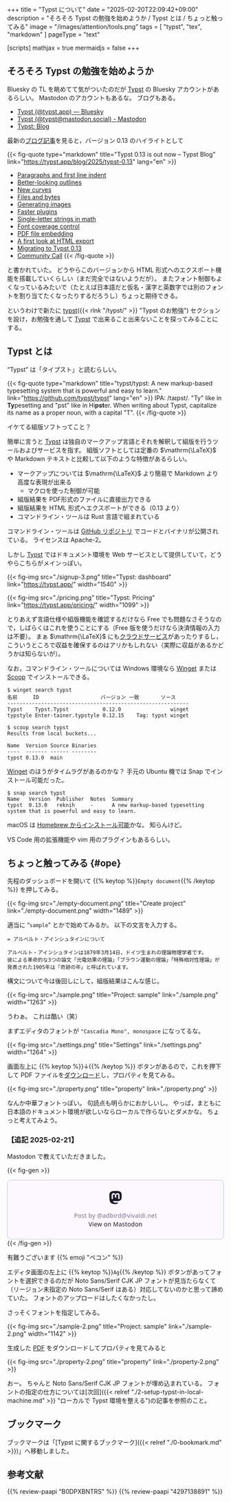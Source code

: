 +++
title = "Typst について"
date =  "2025-02-20T22:09:42+09:00"
description = "そろそろ Typst の勉強を始めようか / Typst とは / ちょっと触ってみる"
image = "/images/attention/tools.png"
tags  = [ "typst", "tex", "markdown" ]
pageType = "text"

[scripts]
  mathjax = true
  mermaidjs = false
+++

## そろそろ Typst の勉強を始めようか

Bluesky の TL を眺めてて気がついたのだが [Typst] の Bluesky アカウントがあるらしい。
Mastodon のアカウントもあるな。
ブログもある。

- [Typst (@typst.app) — Bluesky](https://bsky.app/profile/typst.app)
- [Typst (@typst@mastodon.social) - Mastodon](https://mastodon.social/@typst)
- [Typst: Blog](https://typst.app/blog/)

最新の[ブログ記事](https://typst.app/blog/2025/typst-0.13 "Typst 0.13 is out now – Typst Blog")を見ると，バージョン 0.13 のハイライトとして

{{< fig-quote type="markdown" title="Typst 0.13 is out now – Typst Blog" link="https://typst.app/blog/2025/typst-0.13" lang="en" >}}
- [Paragraphs and first line indent](https://typst.app/blog/2025/typst-0.13#paragraphs-and-first-line-indent)
- [Better-looking outlines](https://typst.app/blog/2025/typst-0.13#better-looking-outlines)
- [New curves](https://typst.app/blog/2025/typst-0.13#new-curves)
- [Files and bytes](https://typst.app/blog/2025/typst-0.13#new-curves)
- [Generating images](https://typst.app/blog/2025/typst-0.13#generating-images)
- [Faster plugins](https://typst.app/blog/2025/typst-0.13#faster-plugins)
- [Single-letter strings in math](https://typst.app/blog/2025/typst-0.13#single-letter-strings-in-math)
- [Font coverage control](https://typst.app/blog/2025/typst-0.13#font-coverage-control)
- [PDF file embedding](https://typst.app/blog/2025/typst-0.13#pdf-file-embedding)
- [A first look at HTML export](https://typst.app/blog/2025/typst-0.13#a-first-look-at-html-export)
- [Migrating to Typst 0.13](https://typst.app/blog/2025/typst-0.13#migrating)
- [Community Call](https://typst.app/blog/2025/typst-0.13#community-call)
{{< /fig-quote >}}

と書かれていた。
どうやらこのバージョンから HTML 形式へのエクスポート機能を搭載していくらしい（まだ完全ではないようだが）。
またフォント制御もよくなっているみたいで（たとえば日本語だと仮名・漢字と英数字では別のフォントを割り当てたくなったりするだろうし）ちょっと期待できる。

というわけで新たに [typst]({{< rlnk "/typst/" >}} "Typst のお勉強") セクションを設け，お勉強を通して [Typst] で出来ること出来ないことを探ってみることにする。

## Typst とは

“Typst” は「タイプスト」と読むらしい。

{{< fig-quote type="markdown" title="typst/typst: A new markup-based typesetting system that is powerful and easy to learn." link="https://github.com/typst/typst" lang="en" >}}
IPA: /taɪpst/. "Ty" like in **Ty**pesetting and "pst" like in Hi**pst**er. When writing about Typst, capitalize its name as a proper noun, with a capital "T".
{{< /fig-quote >}}

イケてる組版ソフトってこと？

簡単に言うと [Typst] は独自のマークアップ言語とそれを解釈して組版を行うツールおよびサービスを指す。
組版ソフトとしては定番の $\mathrm{\LaTeX}$ や Markdown テキストと比較して以下のような特徴があるらしい。

- マークアップについては $\mathrm{\LaTeX}$ より簡易で Markdown より高度な表現が出来る
  - マクロを使った制御が可能
- 組版結果を PDF形式のファイルに直接出力できる
- 組版結果を HTML 形式へエクスポートができる（0.13 より）
- コマンドライン・ツールは Rust 言語で組まれている

コマンドライン・ツールは [GitHub リポジトリ][typst/typst] でコードとバイナリが公開されている。
ライセンスは Apache-2。

しかし [Typst] ではドキュメント環境を Web サービスとして提供していて，どうやらこちらがメインっぽい。

{{< fig-img src="./signup-3.png" title="Typst: dashboard" link="https://typst.app/" width="1540" >}}

{{< fig-img src="./pricing.png" title="Typst: Pricing" link="https://typst.app/pricing/" width="1099" >}}

とりあえず言語仕様や組版機能を確認するだけなら Free でも問題なさそうなので，しばらくはこれを使うことにする（Free 版を使うだけなら決済情報の入力は不要）。
まぁ $\mathrm{\LaTeX}$ にも[クラウドサービス](https://cloudlatex.io/ "Cloud LaTeX | Build your own LaTeX environment, in seconds")があったりするし，こういうところで収益を確保するのはアリかもしれない（実際に収益があるかどうかは知らないが）。

なお，コマンドライン・ツールについては Windows 環境なら [Winget][winget] または [Scoop] でインストールできる。

```text
$ winget search typst
名前     ID                    バージョン 一致       ソース
-----------------------------------------------------------
Typst    Typst.Typst           0.12.0                winget
typstyle Enter-tainer.typstyle 0.12.15    Tag: typst winget

$ scoop search typst
Results from local buckets...

Name  Version Source Binaries
----  ------- ------ --------
typst 0.13.0  main
```

[Winget][winget] のほうがタイムラグがあるのかな？ 手元の Ubuntu 機では Snap でインストール可能だった。

```text
$ snap search typst
Name   Version  Publisher  Notes  Summary
typst  0.13.0   reknih     -      A new markup-based typesetting system that is powerful and easy to learn.
```

macOS は [Homebrew からインストール可能](https://formulae.brew.sh/formula/typst "typst — Homebrew Formulae")かな。
知らんけど。

VS Code 用の拡張機能や vim 用のプラグインもあるらしい。

## ちょっと触ってみる {#ope}

先程のダッシュボードを開いて {{% keytop %}}`Empty document`{{% /keytop %}} を押してみる。

{{< fig-img src="./empty-document.png" title="Create project" link="./empty-document.png" width="1489" >}}

適当に “`sample`” とかで始めてみるか。
以下の文言を入力する。

```typst
= アルベルト・アインシュタインについて

アルベルト・アインシュタインは1879年3月14日，ドイツ生まれの理論物理学者です。
彼による革命的な3つの論文「光電効果の理論」「ブラウン運動の理論」「特殊相対性理論」が発表された1905年は「奇跡の年」と呼ばれています。
```

構文について今は後回しにして，組版結果はこんな感じ。

{{< fig-img src="./sample.png" title="Project: sample" link="./sample.png" width="1263" >}}

うわぁ。
これは酷い（笑）

まずエディタのフォントが `"Cascadia Mono", monospace` になってるな。

{{< fig-img src="./settings.png" title="Settings" link="./settings.png" width="1264" >}}

画面左上に {{% keytop %}}↓{{% /keytop %}} ボタンがあるので，これを押下して PDF ファイルを[ダウンロード](./sample.pdf)し，プロパティを見てみる。

{{< fig-img src="./property.png" title="property" link="./property.png" >}}

なんか中華フォントっぽい。
句読点も明らかにおかしいし。
やっぱ，まともに日本語のドキュメント環境が欲しいならローカルで作らないとダメかな。
ちょっと考えてみよう。

### 【追記 2025-02-21】

Mastodon で教えていただきました。

{{< fig-gen >}}
<blockquote class="mastodon-embed" data-embed-url="https://social.vivaldi.net/@adbird/114041736926058126/embed" style="background: #FCF8FF; border-radius: 8px; border: 1px solid #C9C4DA; margin: 0; max-width: 540px; min-width: 270px; overflow: hidden; padding: 0;"> <a href="https://social.vivaldi.net/@adbird/114041736926058126" target="_blank" style="align-items: center; color: #1C1A25; display: flex; flex-direction: column; font-family: system-ui, -apple-system, BlinkMacSystemFont, 'Segoe UI', Oxygen, Ubuntu, Cantarell, 'Fira Sans', 'Droid Sans', 'Helvetica Neue', Roboto, sans-serif; font-size: 14px; justify-content: center; letter-spacing: 0.25px; line-height: 20px; padding: 24px; text-decoration: none;"> <svg xmlns="http://www.w3.org/2000/svg" xmlns:xlink="http://www.w3.org/1999/xlink" width="32" height="32" viewBox="0 0 79 75"><path d="M74.7135 16.6043C73.6199 8.54587 66.5351 2.19527 58.1366 0.964691C56.7196 0.756754 51.351 0 38.9148 0H38.822C26.3824 0 23.7135 0.756754 22.2966 0.964691C14.1319 2.16118 6.67571 7.86752 4.86669 16.0214C3.99657 20.0369 3.90371 24.4888 4.06535 28.5726C4.29578 34.4289 4.34049 40.275 4.877 46.1075C5.24791 49.9817 5.89495 53.8251 6.81328 57.6088C8.53288 64.5968 15.4938 70.4122 22.3138 72.7848C29.6155 75.259 37.468 75.6697 44.9919 73.971C45.8196 73.7801 46.6381 73.5586 47.4475 73.3063C49.2737 72.7302 51.4164 72.086 52.9915 70.9542C53.0131 70.9384 53.0308 70.9178 53.0433 70.8942C53.0558 70.8706 53.0628 70.8445 53.0637 70.8179V65.1661C53.0634 65.1412 53.0574 65.1167 53.0462 65.0944C53.035 65.0721 53.0189 65.0525 52.9992 65.0371C52.9794 65.0218 52.9564 65.011 52.9318 65.0056C52.9073 65.0002 52.8819 65.0003 52.8574 65.0059C48.0369 66.1472 43.0971 66.7193 38.141 66.7103C29.6118 66.7103 27.3178 62.6981 26.6609 61.0278C26.1329 59.5842 25.7976 58.0784 25.6636 56.5486C25.6622 56.5229 25.667 56.4973 25.6775 56.4738C25.688 56.4502 25.7039 56.4295 25.724 56.4132C25.7441 56.397 25.7678 56.3856 25.7931 56.3801C25.8185 56.3746 25.8448 56.3751 25.8699 56.3816C30.6101 57.5151 35.4693 58.0873 40.3455 58.086C41.5183 58.086 42.6876 58.086 43.8604 58.0553C48.7647 57.919 53.9339 57.6701 58.7591 56.7361C58.8794 56.7123 58.9998 56.6918 59.103 56.6611C66.7139 55.2124 73.9569 50.665 74.6929 39.1501C74.7204 38.6967 74.7892 34.4016 74.7892 33.9312C74.7926 32.3325 75.3085 22.5901 74.7135 16.6043ZM62.9996 45.3371H54.9966V25.9069C54.9966 21.8163 53.277 19.7302 49.7793 19.7302C45.9343 19.7302 44.0083 22.1981 44.0083 27.0727V37.7082H36.0534V27.0727C36.0534 22.1981 34.124 19.7302 30.279 19.7302C26.8019 19.7302 25.0651 21.8163 25.0617 25.9069V45.3371H17.0656V25.3172C17.0656 21.2266 18.1191 17.9769 20.2262 15.568C22.3998 13.1648 25.2509 11.9308 28.7898 11.9308C32.8859 11.9308 35.9812 13.492 38.0447 16.6111L40.036 19.9245L42.0308 16.6111C44.0943 13.492 47.1896 11.9308 51.2788 11.9308C54.8143 11.9308 57.6654 13.1648 59.8459 15.568C61.9529 17.9746 63.0065 21.2243 63.0065 25.3172L62.9996 45.3371Z" fill="currentColor"/></svg> <div style="color: #787588; margin-top: 16px;">Post by @adbird@vivaldi.net</div> <div style="font-weight: 500;">View on Mastodon</div> </a> </blockquote> <script data-allowed-prefixes="https://social.vivaldi.net/" async src="https://social-cdn.vivaldi.net/embed.js"></script>
{{< /fig-gen >}}

有難うございます {{% emoji "ペコン" %}}

エディタ画面の左上に {{% keytop %}}`Ag`{{% /keytop %}} ボタンがあってフォントを選択できるのだが Noto Sans/Serif CJK JP フォントが見当たらなくて（リージョン未指定の Noto Sans/Serif はある）対応してないのかと思って諦めていた。
フォントのアップロードはしたくなかったし。

さっそくフォントを指定してみる。

{{< fig-img src="./sample-2.png" title="Project: sample" link="./sample-2.png" width="1142" >}}

生成した [PDF](./sample-2.pdf) をダウンロードしてプロパティを見てみると

{{< fig-img src="./property-2.png" title="property" link="./property-2.png" >}}

おー。
ちゃんと Noto Sans/Serif CJK JP フォントが埋め込まれている。
フォントの指定の仕方については[次回]({{< relref "./2-setup-typst-in-local-machine.md" >}} "ローカルで Typst 環境を整える")の記事を参照のこと。

## ブックマーク

ブックマークは「[Typst に関するブックマーク]({{< relref "./0-bookmark.md" >}})」へ移動しました。

[Typst]: https://typst.app/ "Typst: Compose papers faster"
[typst/typst]: https://github.com/typst/typst "typst/typst: A new markup-based typesetting system that is powerful and easy to learn."
[winget]: https://github.com/microsoft/winget-cli "microsoft/winget-cli: Windows Package Manager CLI (aka winget)"
[Scoop]: https://scoop.sh/ "Scoop"

## 参考文献

{{% review-paapi "B0DPXBNTRS" %}} <!-- Typst完全入門-->
{{% review-paapi "4297138891" %}} <!-- ［改訂第9版］LaTeX美文書作成入門 -->
